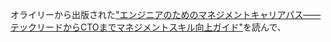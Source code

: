 オライリーから出版された["エンジニアのためのマネジメントキャリアパス――テックリードからCTOまでマネジメントスキル向上ガイド"](https://www.oreilly.co.jp/books/9784873118482/)を読んで、